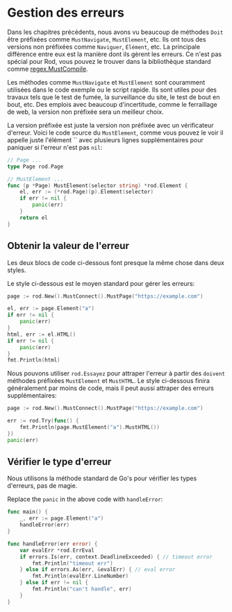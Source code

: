 # Gestion des erreurs

Dans les chapitres précédents, nous avons vu beaucoup de méthodes `Doit` être préfixées comme `MustNavigate`, `MustElement`, etc. Ils ont tous des versions non préfixées comme `Naviguer`, `Élément`, etc. La principale différence entre eux est la manière dont ils gèrent les erreurs. Ce n'est pas spécial pour Rod, vous pouvez le trouver dans la bibliothèque standard comme [regex.MustCompile](https://golang.org/pkg/regexp/#MustCompile).

Les méthodes comme `MustNavigate` et `MustElement` sont couramment utilisées dans le code exemple ou le script rapide. Ils sont utiles pour des travaux tels que le test de fumée, la surveillance du site, le test de bout en bout, etc. Des emplois avec beaucoup d'incertitude, comme le ferraillage de web, la version non préfixée sera un meilleur choix.

La version préfixée est juste la version non préfixée avec un vérificateur d'erreur. Voici le code source du `MustElement`, comme vous pouvez le voir il appelle juste l'élément `` avec plusieurs lignes supplémentaires pour paniquer si l'erreur n'est pas `nil`:

```go
// Page ...
type Page rod.Page

// MustElement ...
func (p *Page) MustElement(selector string) *rod.Element {
    el, err := (*rod.Page)(p).Element(selector)
    if err != nil {
        panic(err)
    }
    return el
}
```

## Obtenir la valeur de l'erreur

Les deux blocs de code ci-dessous font presque la même chose dans deux styles.

Le style ci-dessous est le moyen standard pour gérer les erreurs:

```go
page := rod.New().MustConnect().MustPage("https://example.com")

el, err := page.Element("a")
if err != nil {
    panic(err)
}
html, err := el.HTML()
if err != nil {
    panic(err)
}
fmt.Println(html)
```

Nous pouvons utiliser `rod.Essayez` pour attraper l'erreur à partir des `doivent` méthodes préfixées `MustElement` et `MustHTML`. Le style ci-dessous finira généralement par moins de code, mais il peut aussi attraper des erreurs supplémentaires:

```go
page := rod.New().MustConnect().MustPage("https://example.com")

err := rod.Try(func() {
    fmt.Println(page.MustElement("a").MustHTML())
})
panic(err)
```

## Vérifier le type d'erreur

Nous utilisons la méthode standard de Go's pour vérifier les types d'erreurs, pas de magie.

Replace the `panic` in the above code with `handleError`:

```go
func main() {
    _, err := page.Element("a")
    handleError(err)
}

func handleError(err error) {
    var evalErr *rod.ErrEval
    if errors.Is(err, context.DeadlineExceeded) { // timeout error
        fmt.Println("timeout err")
    } else if errors.As(err, &evalErr) { // eval error
        fmt.Println(evalErr.LineNumber)
    } else if err != nil {
        fmt.Println("can't handle", err)
    }
}
```
